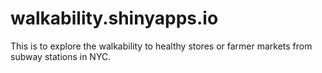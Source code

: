 # walkability.shinyapps.io

This is to explore the walkability to healthy stores or farmer markets from subway stations in NYC.